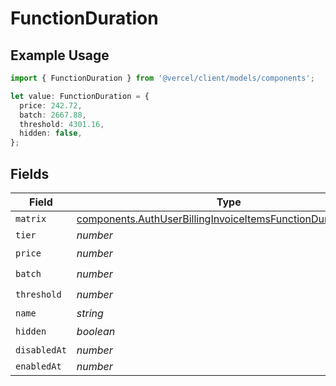 # FunctionDuration

## Example Usage

```typescript
import { FunctionDuration } from '@vercel/client/models/components';

let value: FunctionDuration = {
  price: 242.72,
  batch: 2667.88,
  threshold: 4301.16,
  hidden: false,
};
```

## Fields

| Field        | Type                                                                                                                                         | Required           | Description |
| ------------ | -------------------------------------------------------------------------------------------------------------------------------------------- | ------------------ | ----------- |
| `matrix`     | [components.AuthUserBillingInvoiceItemsFunctionDurationMatrix](../../models/components/authuserbillinginvoiceitemsfunctiondurationmatrix.md) | :heavy_minus_sign: | N/A         |
| `tier`       | _number_                                                                                                                                     | :heavy_minus_sign: | N/A         |
| `price`      | _number_                                                                                                                                     | :heavy_check_mark: | N/A         |
| `batch`      | _number_                                                                                                                                     | :heavy_check_mark: | N/A         |
| `threshold`  | _number_                                                                                                                                     | :heavy_check_mark: | N/A         |
| `name`       | _string_                                                                                                                                     | :heavy_minus_sign: | N/A         |
| `hidden`     | _boolean_                                                                                                                                    | :heavy_check_mark: | N/A         |
| `disabledAt` | _number_                                                                                                                                     | :heavy_minus_sign: | N/A         |
| `enabledAt`  | _number_                                                                                                                                     | :heavy_minus_sign: | N/A         |

